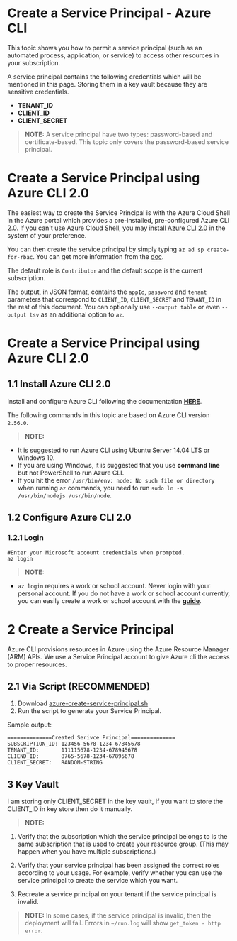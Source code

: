 # Create a Service Principal - Azure CLI

This topic shows you how to permit a service principal (such as an automated process, application, or service) to access other resources in your subscription.

A service principal contains the following credentials which will be mentioned in this page. Storing them in a key vault because they are sensitive credentials.

- **TENANT_ID**
- **CLIENT_ID**
- **CLIENT_SECRET**

>**NOTE:** A service principal have two types: password-based and certificate-based. This topic only covers the password-based service principal.

# Create a Service Principal using Azure CLI 2.0

The easiest way to create the Service Principal is with the Azure Cloud Shell in the Azure portal which provides a pre-installed, pre-configured Azure CLI 2.0. If you can't use Azure Cloud Shell, you may [install Azure CLI 2.0](https://docs.microsoft.com/en-us/cli/azure/install-azure-cli) in the system of your preference.

You can then create the service principal by simply typing `az ad sp create-for-rbac`. You can get more information from the [doc](https://docs.microsoft.com/en-us/cli/azure/create-an-azure-service-principal-azure-cli?toc=%2fazure%2fazure-resource-manager%2ftoc.json&view=azure-cli-latest).

The default role is `Contributor` and the default scope is the current subscription.

The output, in JSON format, contains the `appId`, `password` and `tenant` parameters that correspond to `CLIENT_ID`, `CLIENT_SECRET` and `TENANT_ID` in the rest of this document. You can optionally use `--output table` or even `--output tsv` as an additional option to `az`.


# Create a Service Principal using Azure CLI 2.0

## 1.1 Install Azure CLI 2.0

Install and configure Azure CLI following the documentation [**HERE**](http://azure.microsoft.com/en-us/documentation/articles/xplat-cli/).

The following commands in this topic are based on Azure CLI version `2.56.0`.

>**NOTE:**
* It is suggested to run Azure CLI using Ubuntu Server 14.04 LTS or Windows 10.
* If you are using Windows, it is suggested that you use **command line** but not PowerShell to run Azure CLI.
* If you hit the error `/usr/bin/env: node: No such file or directory` when running `az` commands, you need to run `sudo ln -s /usr/bin/nodejs /usr/bin/node`.

<a name="configure_azure_cli"></a>
## 1.2 Configure Azure CLI 2.0


### 1.2.1 Login

```
#Enter your Microsoft account credentials when prompted.
az login 
```

>**NOTE:**
* `az login` requires a work or school account. Never login with your personal account. If you do not have a work or school account currently, you can easily create a work or school account with the [**guide**](https://azure.microsoft.com/en-us/documentation/articles/xplat-cli-connect/).

# 2 Create a Service Principal

Azure CLI provisions resources in Azure using the Azure Resource Manager (ARM) APIs. We use a Service Principal account to give Azure cli the access to proper resources.

## 2.1 Via Script (RECOMMENDED)

1. Download [azure-create-service-principal.sh](https://raw.githubusercontent.com/akshaykalra92/TerraformAzurePipeline/main/src/script/additional_script/azure-create-service-principal.sh)
2. Run the script to generate your Service Principal.

Sample output:
  ```
  ==============Created Serivce Principal==============
  SUBSCRIPTION_ID: 123456-5678-1234-67845678
  TENANT_ID:       111115678-1234-678945678
  CLIEND_ID:       8765-5678-1234-67895678
  CLIENT_SECRET:   RANDOM-STRING
  ```
## 3 Key Vault

I am storing only CLIENT_SECRET in the key vault, If you want to store the CLIENT_ID in key store then do it manually.


>**NOTE:**
1. Verify that the subscription which the service principal belongs to is the same subscription that is used to create your resource group. (This may happen when you have multiple subscriptions.)

1. Verify that your service principal has been assigned the correct roles according to your usage. For example, verify whether you can use the service principal to create the service which you want.

1. Recreate a service principal on your tenant if the service principal is invalid.

> **NOTE:** In some cases, if the service principal is invalid, then the deployment  will fail. Errors in `~/run.log` will show `get_token - http error`.